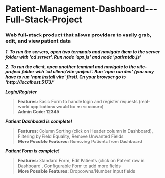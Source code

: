 # Patient-Management-Dashboard---Full-Stack-Project
### Web full-stack product that allows providers to easily grab, edit, and view patient data  

***1. To run the servers, open two terminals and navigate them to the server folder with 'cd server'. Run node 'app.js' and node 'patientdb.js'***  

***2. To run the client, open another terminal and navigate to the vite-project folder with 'cd client/vite-project'. Run 'npm run dev' (you may have to run 'npm install vite' first). On your browser go to 'http://localhost:5173/'***  

***Login/Register***  
> **Features:** Basic Form to handle login and register requests (real-world applications would be more secure)  
> **Admin Code: 12345**
  
***Patient Dashboard is complete!***  
> **Features:** Column Sorting (click on Header column in Dashboard), Filtering by Field Equality, Remove Unwanted Fields  
> **More Possible Features:** Removing Patients from Dashboard  
  
***Patient Form is complete!***  
> **Features:** Standard Form, Edit Patients (click on Patient row in Dashboard), Configurable Form to add more fields  
> **More Possible Features:** Dropdowns/Number Input fields  
